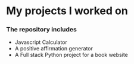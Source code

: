 # My projects I worked on

### The repository includes

* Javascript Calculator
* A positive affirmation generator
* A Full stack Python project for a book website
